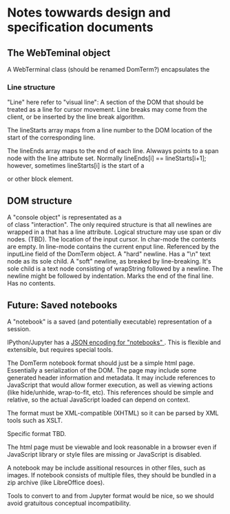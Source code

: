 # Notes towwards design and specification documents

## The WebTeminal object

A WebTerminal class (should be renamed DomTerm?) encapsulates the

### Line structure

"Line" here refer to "visual line": A section of the DOM that should be
treated as a line for cursor movement.  Line breaks may come from the
client, or be inserted by the line break algorithm.

The lineStarts array maps from a line number to the DOM location
of the start of the corresponding line.

The lineEnds array maps to the end of each line.
Alwways points to a span node with the line attribute set.
Normally lineEnds[i] == lineStarts[i+1]; however, sometimes
lineStarts[i] is the start of a <div> or other block element.

## DOM structure

<div class="interaction">
A "console object" is representated as a <div> of class "interaction".
The only required structure is that all newlines are
wrapped in a <span> that has a line attribute.
Logical structure may use span or div nodes. (TBD).

<span id="input1" std="input" contenteditable="true">
The location of the input cursor.
In char-mode the contents are empty.  In line-mode contains
the current enput line.
Referenced by the inputLine field of the DomTerm object.

<span line="hard">
A "hard" newline.  Has a "\n" text node as its sole child.

<span line="soft">
A "soft" newline, as breaked by line-breaking.
It's sole child is a text node consisting of wrapString
followed by a newline.  The newline might be followed by indentation.

<span line="end">
Marks the end of the final line.  Has no contents.

## Future: Saved notebooks

A "notebook" is a saved (and potentially executable)
representation of a session.

IPython/Jupyter has a [JSON encoding for "notebooks"
](https://ipython.org/ipython-doc/3/notebook/nbformat.html).
This is flexible and extensible, but requires special tools.

The DomTerm notebook format should just be a simple html page.
Essentially a serialization of the DOM.  The page may include
some generated header information and metadata.  It may include
references to JavaScript that would allow former execution,
as well as viewing actions (like hide/unhide, wrap-to-fit, etc).
This references should be simple and relative, so the actual
JavaScript loaded can depend on context.

The format must be XML-compatible (XHTML) so it can be
parsed by XML tools such as XSLT.

Specific format TBD.

The html page must be viewable and look reasonable in a browser even
if JavaScript library or style files are missing or JavaScript is
disabled.

A notebook may be include assitional resources in other files,
such as images.  If notebook  consists of multiple files,
they should be bundled in a zip archive (like LibreOffice does).

Tools to convert to and from Jupyter format would be nice,
so we should avoid gratuitous conceptual incompatibility.
